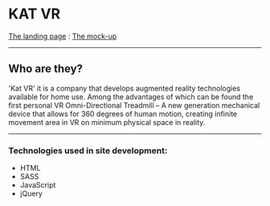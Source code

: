 # KAT VR

[The landing page]() : [The mock-up](https://www.figma.com/file/hhtGde1r4hMr5wghrKm6vl/KatVR?node-id=159%3A0)

***
## Who are they?
'Kat VR' it is a company that develops augmented reality technologies available for home use.
Among the advantages of which can be found the first personal VR Omni-Directional Treadmill – A new generation mechanical device that allows for 360 degrees of human motion, creating infinite movement area in VR on minimum physical space in reality.
***
### Technologies used in site development:
- HTML
- SASS
- JavaScript
- jQuery
